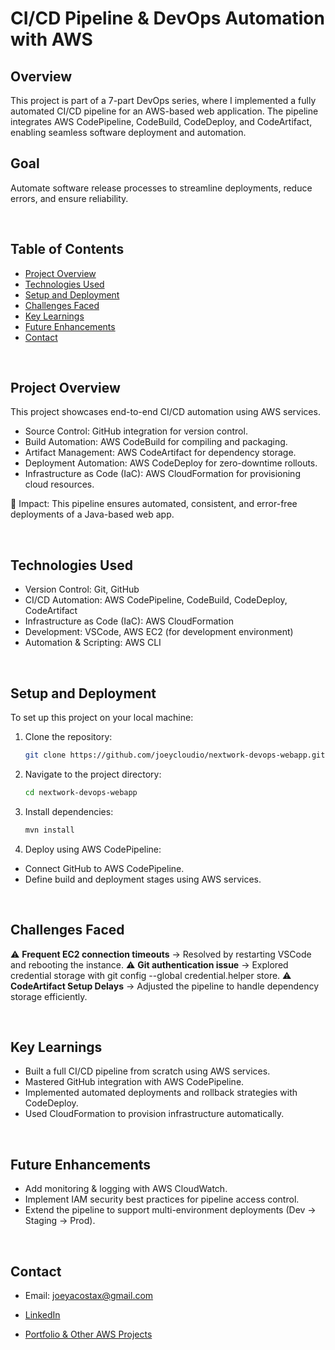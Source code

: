 # CI/CD Pipeline & DevOps Automation with AWS

## Overview
This project is part of a 7-part DevOps series, where I implemented a fully automated CI/CD pipeline for an AWS-based web application. The pipeline integrates AWS CodePipeline, CodeBuild, CodeDeploy, and CodeArtifact, enabling seamless software deployment and automation.

## Goal
Automate software release processes to streamline deployments, reduce errors, and ensure reliability.

<br>

## Table of Contents
- [Project Overview](#project-overview)
- [Technologies Used](#technologies-used)
- [Setup and Deployment](#setup-and-deployment)
- [Challenges Faced](#challenges-faced)
- [Key Learnings](#key-learnings)
- [Future Enhancements](#future-enhancements)
- [Contact](#contact)

<br>

## Project Overview
This project showcases end-to-end CI/CD automation using AWS services.
- Source Control: GitHub integration for version control.
- Build Automation: AWS CodeBuild for compiling and packaging.
- Artifact Management: AWS CodeArtifact for dependency storage.
- Deployment Automation: AWS CodeDeploy for zero-downtime rollouts.
- Infrastructure as Code (IaC): AWS CloudFormation for provisioning cloud resources.

🔹 Impact: This pipeline ensures automated, consistent, and error-free deployments of a Java-based web app.

<br>

## Technologies Used

- Version Control: Git, GitHub
- CI/CD Automation: AWS CodePipeline, CodeBuild, CodeDeploy, CodeArtifact
- Infrastructure as Code (IaC): AWS CloudFormation
- Development: VSCode, AWS EC2 (for development environment)
- Automation & Scripting: AWS CLI

<br>

## Setup and Deployment
To set up this project on your local machine:

1. Clone the repository:
    ```bash
    git clone https://github.com/joeycloudio/nextwork-devops-webapp.git
    ```
2. Navigate to the project directory:
    ```bash
    cd nextwork-devops-webapp
    ```
3. Install dependencies:
    ```bash
    mvn install
    ```
4. Deploy using AWS CodePipeline:
- Connect GitHub to AWS CodePipeline.
- Define build and deployment stages using AWS services.

<br>

## Challenges Faced
⚠️ **Frequent EC2 connection timeouts** → Resolved by restarting VSCode and rebooting the instance. 
⚠️ **Git authentication issue** → Explored credential storage with git config --global credential.helper store. 
⚠️ **CodeArtifact Setup Delays** → Adjusted the pipeline to handle dependency storage efficiently.

<br>

## Key Learnings
- Built a full CI/CD pipeline from scratch using AWS services.
- Mastered GitHub integration with AWS CodePipeline.
- Implemented automated deployments and rollback strategies with CodeDeploy.
- Used CloudFormation to provision infrastructure automatically.

<br>

## Future Enhancements
- Add monitoring & logging with AWS CloudWatch.
- Implement IAM security best practices for pipeline access control.
- Extend the pipeline to support multi-environment deployments (Dev → Staging → Prod).

<br>

## Contact

*   Email: joeyacostax@gmail.com

*   [LinkedIn](https://www.linkedin.com/in/joeyacosta/)
    
*   [Portfolio & Other AWS Projects](https://learn.nextwork.org/portfolio)
